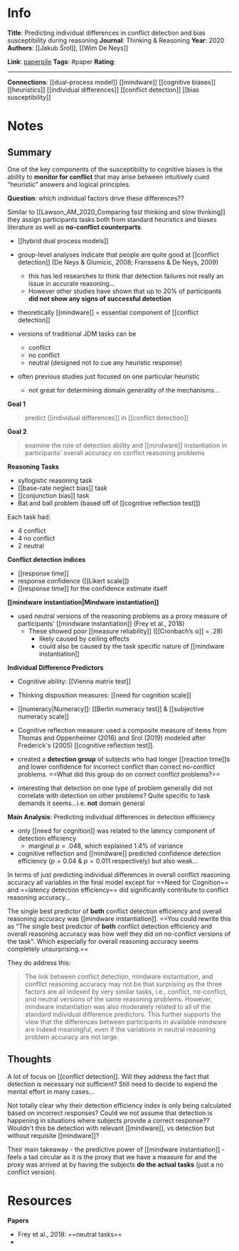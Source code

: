 # Info
**Title**: Predicting individual differences in conflict detection and bias susceptibility during reasoning
**Journal**: Thinking & Reasoning
**Year**: 2020
**Authors**: [[Jakub Šrol]], [[Wim De Neys]]

**Link**: [paperpile](chrome-extension://bomfdkbfpdhijjbeoicnfhjbdhncfhig/view.html?mp=Ouu2NhoH)
**Tags**: #paper
**Rating**: 

---
**Connections**:
[[dual-process model]]
[[mindware]]
[[cognitive biases]]
[[heuristics]]
[[individual differences]]
[[conflict detection]]
[[bias susceptibility]]


# Notes
## Summary
One of the key components of the susceptibility to cognitive biases is the ability to **monitor for conflict** that may arise between intuitively cued “heuristic” answers and logical principles.

**Question**: which individual factors drive these differences??

Similar to [[Lawson_AM_2020_Comparing fast thinking and slow thinking]] they assign participants tasks both from standard heuristics and biases literature as well as **no-conflict counterparts**.

- [[hybrid dual process models]]
- group-level analyses indicate that people are quite good at [[conflict detection]] (De Neys & Glumicic, 2008; Franssens & De Neys, 2009)
	- this has led researches to think that detection failures not really an issue in accurate reasoning...
	- However other studies have shown that up to 20% of participants **did not show any signs of successful detection**

- theoretically [[mindware]] = essential component of [[conflict detection]]
- versions of traditional JDM tasks can be
	- conflict
	- no conflict
	- neutral (designed not to cue any heuristic response)
- often previous studies just focused on one particular heuristic
	- not great for determining domain generality of the mechanisms...

**Goal 1**
>predict [[individual differences]] in [[conflict detection]]

**Goal 2**
>examine the role of detection ability and [[mindware]] instantiation in participants' overall accuracy on conflict reasoning problems

**Reasoning Tasks**
- syllogistic reasoning task
- [[base-rate neglect bias]] task
- [[conjunction bias]] task
- Bat and ball problem (based off of [[cognitive reflection test]])

Each task had:
- 4 conflict
- 4 no conflict
- 2 neutral

**Conflict detection indices**
- [[response time]]
- response confidence ([[Likert scale]])
- [[response time]] for the confidence estimate itself

**[[mindware instantiation|Mindware instantiation]]**
- used neutral versions of the reasoning problems as a proxy measure of participants' [[mindware instantiation]] (Frey et al., 2018)
	- These showed poor [[measure reliability]] ([[Cronbach’s α]] = .28)
		- likely caused by ceiling effects
		- could also be caused by the task specific nature of [[mindware instantiation]]

**Individual Difference Predictors**
- Cognitive ability: [[Vienna matrix test]]
- Thinking disposition measures: [[need for cognition scale]]
- [[numeracy|Numeracy]]: [[Berlin numeracy test]] & [[subjective numeracy scale]]
- Cognitive reflection measure: used a composite measure of items from Thomas and Oppenheimer (2016) and Srol (2019) modeled after Frederick's (2005) [[cognitive reflection test]].

- created a **detection group** of subjects who had longer [[reaction time]]s and lower confidence for incorrect conflict than correct no-conflict problems. ==What did this group do on correct conflict problems?==

- interesting that detection on one type of problem generally did not correlate with detection on other problems? Quite specific to task demands it seems...i.e. **not** domain general

**Main Analysis**: Predicting individual differences in detection efficiency
- only [[need for cognition]] was related to the latency component of detection efficiency
	- marginal $p=.048$, which explained $1.4\%$ of variance
- cognitive reflection and [[mindware]] predicted confidence detection efficiency ($p=0.04$ & $p=0.011$ respectively) but also weak...

In terms of just predicting individual differences in overall conflict reasoning accuracy all  variables  in  the  final  model  except  for  ==Need  for  Cognition==  and ==latency  detection efficiency== did  significantly  contribute  to  conflict  reasoning  accuracy...

The  single  best  predictor  of  **both**  conflict  detection  efficiency  and  overall  reasoning  accuracy  was  [[mindware instantiation]].
==You could rewrite this as "The  single  best  predictor  of  **both**  conflict  detection  efficiency  and  overall  reasoning  accuracy  was how well they did on no-conflict versions of the task". Which especially for overall reasoning accuracy seems completely unsurprising.==

They do address this:
>The  link  between  conflict  detection,  mindware instantiation,  and  conflict  reasoning  accuracy may not be that surprising as the three factors are all indexed by very similar tasks, i.e.,  conflict,  no-conflict,  and  neutral  versions  of  the  same  reasoning problems. However, mindware instantiation was also moderately related to all of the standard individual difference predictors.   This   further  supports  the  view  that  the  differences  between  participants  in available mindware are indeed meaningful, even if the variations in neutral reasoning problem accuracy are not large.

## Thoughts
A lot of focus on [[conflict detection]]. Will they address the fact that detection is necessary not sufficient? Still need to decide to expend the mental effort in many cases...

Not totally clear why their detection efficiency index is only being calculated based on incorrect responses? Could we not assume that detection is happening in situations where subjects provide a correct response?? Wouldn't this be detection with relevant [[mindware]], vs detection but without requisite [[mindware]]?

Their main takeaway - the predictive power of [[mindware instantiation]] - feels a tad circular as it is the proxy that we have a measure for and the proxy was arrived at by having the subjects **do the actual tasks** (just a no conflict version). 

# Resources
**Papers**
- Frey et al., 2018: ==neutral tasks==
- 